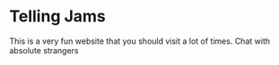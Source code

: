 # Telling Jams

This is a very fun website that you should visit a lot of times.
Chat with absolute strangers

